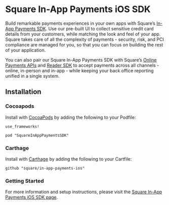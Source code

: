 # Square In-App Payments iOS SDK

Build remarkable payments experiences in your own apps with Square’s [In-App Payments SDK](https://docs.connect.squareup.com/payments/in-app-payments-sdk/what-it-does). Use our pre-built UI to collect sensitive credit card details from your customers, while matching the look and feel of your app. Square takes care of all the complexity of payments - security, risk, and PCI compliance are managed for you, so that you can focus on building the rest of your application.

You can also pair our Square In-App Payments SDK with Square’s [Online Payments APIs](https://squareup.com/developers/online-payment-apis) and [Reader SDK](https://squareup.com/developers/reader-sdk) to accept payments across all channels - online, in-person and in-app - while keeping your back office reporting unified in a single system.

## Installation

### Cocoapods

Install with [CocoaPods](http://cocoapods.org/) by adding the following to your Podfile:

```
use_frameworks!

pod "SquareInAppPaymentsSDK"
```

### Carthage

Install with [Carthage](https://github.com/Carthage/Carthage) by adding the following to your Cartfile:

```
github "square/in-app-payments-ios"
```

### Getting Started

For more information and setup instructions, please visit the [Square In-App Payments iOS SDK page](https://docs.connect.squareup.com/payments/in-app-payments-sdk/build-on-ios).

